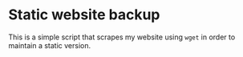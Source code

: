 # Static website backup

This is a simple script that scrapes my website using `wget` in order to maintain a static version.
